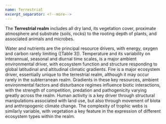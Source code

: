 ```yaml
---
name: Terrestrial
excerpt_separator: <!--more-->
---
```


The **Terrestrial realm** includes all dry land, its vegetation cover, proximate atmosphere and substrate (soils, rocks) to the rooting depth of plants, and associated animals and microbes.

<!--more-->

Water and nutrients are the principal resource drivers, with energy, oxygen and carbon rarely limiting ([Table 3]). Temperature and its variability on interannual, seasonal and diurnal time scales, is a major ambient environmental driver, with ecosystem function and structure responding to global latitudinal and altitudinal climatic gradients. Fire is a major ecosystem driver, essentially unique to the terrestrial realm, although it may occur rarely in the subterranean realm. Gradients in these key resources, ambient environmental factors and disturbance regimes influence biotic interactions, with the strength of competition, predation and pathogenicity varying greatly across the realm. Human activity is a key driver through structural manipulations associated with land use, but also through movement of biota and anthropogenic climate change. The complexity of trophic webs is similarly variable, with vegetation a key feature in the expression of different ecosystem types within the realm.
